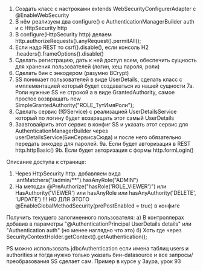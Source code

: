 1. Создать класс с настроками extends WebSecurityConfigurerAdapter с @EnableWebSecurity
2. В нём реализуем два configure() c AuthenticationManagerBuilder auth и с HttpSecurity http
3. В configure(HttpSecurity http) делаем http.authorizeRequests().anyRequest().permitAll(); 
4. Если надо REST то csrf().disable(), если консоль H2 .headers().frameOptions().disable()  
5. Сделать регистрацию, дать к ней доступ всем, обеспечить сущность для хранения пользователей (логин, хеш пароля, роли)
6. Сделать бин с энкодером (разумно BCrypt)
7. SS понимает пользователей в виде UserDetails, сделать класс с имплементацией который будет создаваться из нашей сущности
7а. Роли нужные SS не строкой а в виде GrantedAuthority, самое простое возвращать new SimpleGrantedAuthority("ROLE_ТутИмяРоли");
8. Сделать сервис (!@Service) с реализацией UserDetailsService который по логину будет возвращать этот самый UserDetails
10. Заавтовайрить этот сервис в конфиг SS и указать этот сервис для AuthenticationManagerBuilder через userDetailsService(БинСервисаСюда) и после него обязательно передать энкодер для паролей.
9a. Если будет авторизация в REST http.httpBasic()
9b. Если будет авторизация с формы http.formLogin()

Описание доступа к странице:
1) Через HttpSecurity http. добавляем вида .antMatchers("/admin/**").hasAnyRole("ADMIN")
2) На методах @PreAuthorize("hasRole('ROLE_VIEWER')") или HasAuthority('VIEWER') или hasAnyRole или hasAnyAuthority('DELETE', 'UPDATE') !!! НО ДЛЯ ЭТОГО @EnableGlobalMethodSecurity(prePostEnabled = true) в конфиге

Получить текущего залогиненного пользователя:
а) В контроллерах добавив в параметры "@AuthenticationPrincipal UserDetails details" или "Authentication auth" (но менее наглядно что это)
б) Хоть где через SecurityContextHolder.getContext().getAuthentication();

PS можно использовать jdbcAuthentication если имена таблиц users и authorities и тогда нужно только указать бин-datasource и все запросы/преобразования SS сделает сам. Пример в курсе у Заура, урок 93
